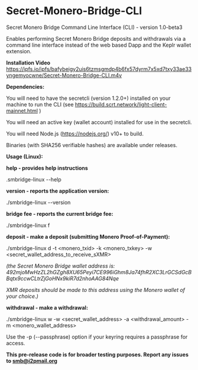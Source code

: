 # Secret-Monero-Bridge-CLI
Secret Monero Bridge Command Line Interface (CLI) - version 1.0-beta3

Enables performing Secret Monero Bridge deposits and withdrawals via a command line interface instead of the web based Dapp and the Keplr wallet extension.

**Installation Video**
https://ipfs.io/ipfs/bafybeigy2uis6tzmsgmdp4b6fx57dyrm7x5xd7txy33ae33yngemyocwne/Secret-Monero-Bridge-CLI.m4v

**Dependencies:**

You will need to have the secretcli (version 1.2.0+) installed on your machine to run the CLI (see https://build.scrt.network/light-client-mainnet.html )

You will need an active key (wallet account) installed for use in the secretcli.

You will need Node.js (https://nodejs.org/) v10+ to build.

Binaries (with SHA256 verifiable hashes) are available under releases.



**Usage (Linux):**

**help - provides help instructions**

.smbridge-linux --help

**version - reports the application version:**

./smbridge-linux --version


**bridge fee - reports the current bridge fee:**

  ./smbridge-linux f

**deposit - make a deposit (submitting Monero Proof-of-Payment):**

  ./smbridge-linux d -t <monero_txid> -k <monero_txkey> -w <secret_wallet_address_to_receive_sXMR>
  
*(the Secret Monero Bridge wallet address is: 492mjoMwHzZL2hGZgh8XU65Peyi7CE996iGhm8Ja74fhR2XC3LrGCSdGcBBqtx9ccwCLtrZjGoHNx9kiR7d2nhoAAG84Nqe*

*XMR deposits should be made to this address using the Monero wallet of your choice.)*

**withdrawal - make a withdrawal:**
  
  ./smbridge-linux w -w <secret_wallet_address> -a <withdrawal_amount> -m <monero_wallet_address>
  
  Use the -p (--passphrase) option if your keyring requires a passphrase for access.
  
**This pre-release code is for broader testing purposes. Report any issues to smb@i2pmail.org**
